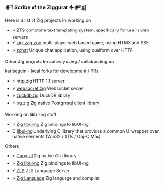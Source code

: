 ### 𒀳  Scribe of the Ziggurat  𒅆𒂍𒉪

Here is a list of Zig projects Im working on

- ⚡ [ZTS](https://github.com/zigster64/zts)  comptime text templating system, specifically for use in web servers
- ⚡ [zig-zag-zoe](https://github.com/zigster64/zig-zag-zoe)  multi-player web based game, using HTMX and SSE
- ⚡ [zchat](https://github.com/zigster64/zchat)  Unique chat application, using cuniform over HTTP

Other Zig projects Im actively using / collaborating on

karlseguin - local forks for development / PRs
- ⚡ [http.zig](https://github.com/zigster64/http.zig)  HTTP 1.1 server
- ⚡ [websocket.zig](https://github.com/zigster64/websocket.zig)  Websocket server
- ⚡ [zuckdb.zig](https://github.com/zigster64/zuckdb.zig)  DuckDB library
- ⚡ [pg.zig](https://github.com/zigster64/http.zig)  Zig native Postgresql client library

Working on libUI-ng stuff
- ⚡ [Zig libui-ng](https://github.com/zigster64/zig-libui-ng) Zig bindings to libUI-ng
- C  [libui-ng](https://github.com/zigster64/libui-ng) Underlying C library that provides a common UI wrapper over native elements (Win32 / GTK / Obj-C Mac)
  
Others
- ⚡ [Capy UI](https://github.com/zigster64/capy)  Zig native GUI library
- ⚡ [Zig libui-ng](https://github.com/zigster64/zig-libui-ng) Zig bindings to libUI-ng
- ⚡ [ZLS](https://github.com/zigster64/zlsy)  ZLS Language Server
- ⚡ [Zig Language](https://github.com/zigster64/zlsy)  Zig language and compiler

<!--
**zigster64/zigster64** is a ✨ _special_ ✨ repository because its `README.md` (this file) appears on your GitHub profile.

Here are some ideas to get you started:

- 🔭 I’m currently working on ...
- 🌱 I’m currently learning ...
- 👯 I’m looking to collaborate on ...
- 🤔 I’m looking for help with ...
- 💬 Ask me about ...
- 📫 How to reach me: ...
- 😄 Pronouns: ...
- ⚡ Fun fact: ...
-->
